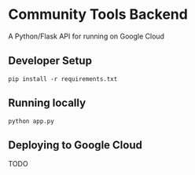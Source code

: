 Community Tools Backend
========================

A Python/Flask API for running on Google Cloud

## Developer Setup

```
pip install -r requirements.txt
```

## Running locally

```
python app.py
```

## Deploying to Google Cloud

TODO